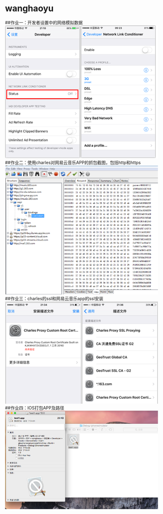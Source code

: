 # wanghaoyu
##作业一：开发者设置中的网络模拟数据
![developer](https://github.com/Test-Seven/wanghaoyu/blob/master/image/developer1.png "开发者选项")
##作业二：使用charles对网易云音乐APP的抓包截图，包括http和https
![music](https://github.com/Test-Seven/wanghaoyu/blob/master/image/music.png "网易云音乐APP抓包截图") 
##作业三：charles的ssl和网易云音乐app的ssl安装
![charles](https://github.com/Test-Seven/wanghaoyu/blob/master/image/certificate.png "charles的ssl安装")
##作业四：IOS打包APP及路径
![debug](https://github.com/Test-Seven/wanghaoyu/blob/master/image/testdebug.png "app及路径") 


